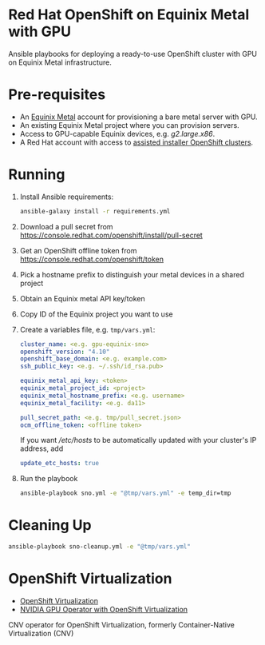 Red Hat OpenShift on Equinix Metal with GPU
====

Ansible playbooks for deploying a ready-to-use OpenShift cluster with GPU on Equinix Metal infrastructure.

# Pre-requisites

* An [Equinix Metal](https://metal.equinix.com/) account for provisioning a bare metal server with GPU.
* An existing Equinix Metal project where you can provision servers.
* Access to GPU-capable Equinix devices, e.g. _g2.large.x86_.
* A Red Hat account with access to [assisted installer OpenShift clusters](https://console.redhat.com/openshift/assisted-installer/clusters/~new).

# Running

1. Install Ansible requirements:
   ```sh
   ansible-galaxy install -r requirements.yml
   ```
2. Download a pull secret from https://console.redhat.com/openshift/install/pull-secret
3. Get an OpenShift offline token from https://console.redhat.com/openshift/token
4. Pick a hostname prefix to distinguish your metal devices in a shared project
5. Obtain an Equinix metal API key/token
6. Copy ID of the Equinix project you want to use
7. Create a variables file, e.g. `tmp/vars.yml`:

   ```yaml
   cluster_name: <e.g. gpu-equinix-sno>
   openshift_version: "4.10"
   openshift_base_domain: <e.g. example.com>
   ssh_public_key: <e.g. ~/.ssh/id_rsa.pub>

   equinix_metal_api_key: <token>
   equinix_metal_project_id: <project>
   equinix_metal_hostname_prefix: <e.g. username>
   equinix_metal_facility: <e.g. da11>

   pull_secret_path: <e.g. tmp/pull_secret.json>
   ocm_offline_token: <offline token>
   ```

   If you want _/etc/hosts_ to be automatically updated with your cluster's IP address, add

   ```yaml
   update_etc_hosts: true
   ```

8. Run the playbook

   ```sh
   ansible-playbook sno.yml -e "@tmp/vars.yml" -e temp_dir=tmp
   ```

# Cleaning Up

```sh
ansible-playbook sno-cleanup.yml -e "@tmp/vars.yml"
```

# OpenShift Virtualization

* [OpenShift Virtualization](https://docs.openshift.com/container-platform/4.11/virt/about-virt.html)
* [NVIDIA GPU Operator with OpenShift Virtualization](https://docs.nvidia.com/datacenter/cloud-native/gpu-operator/openshift/nvidia-gpu-operator-openshift-virtualization-vgpu-enablement.html)

CNV operator for OpenShift Virtualization, formerly Container-Native Virtualization (CNV)
